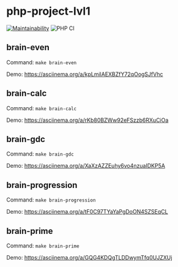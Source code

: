 # php-project-lvl1
[![Maintainability](https://api.codeclimate.com/v1/badges/a99a88d28ad37a79dbf6/maintainability)](https://codeclimate.com/github/codeclimate/codeclimate/maintainability)
![PHP CI](https://github.com/ZheGal/php-project-lvl1/workflows/PHP%20CI/badge.svg)

## brain-even
Command: 
  `` make brain-even ``

Demo: https://asciinema.org/a/kpLmilAEXBZfY72qOogSJfVhc

## brain-calc
Command: 
  `` make brain-calc ``

Demo: https://asciinema.org/a/rKb80BZWw92eFSzzb6RXuCiOa

## brain-gdc
Command:
  `` make brain-gdc ``
  
Demo: https://asciinema.org/a/XaXzAZZEuhy6vo4nzuaIDKP5A

## brain-progression
Command:
  `` make brain-progression ``

Demo: https://asciinema.org/a/tF0C97TYaYaPgDoON4SZSEqCL

## brain-prime
Command:
  `` make brain-prime ``

Demo: https://asciinema.org/a/GQG4KDQgTLDDwymTfq0UJZXUj
